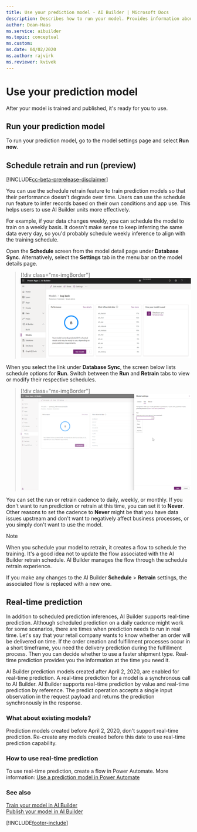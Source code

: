 ```yaml
---
title: Use your prediction model - AI Builder | Microsoft Docs
description: Describes how to run your model. Provides information about the schedule feature, which allows you to automatically retrain and run your prediction model at the cadence you choose. 
author: Dean-Haas
ms.service: aibuilder
ms.topic: conceptual
ms.custom: 
ms.date: 04/02/2020
ms.author: rajvirk
ms.reviewer: kvivek
---
```


# Use your prediction model

After your model is trained and published, it's ready for you to use. 

<a name="prediction-run"></a>

## Run your prediction model

To run your prediction model, go to the model settings page and select **Run now**.

## Schedule retrain and run (preview)

[!INCLUDE[cc-beta-prerelease-disclaimer](./includes/cc-beta-prerelease-disclaimer.md)]

You can use the schedule retrain feature to train prediction models so that their performance doesn't degrade over time. Users can use the schedule run feature to infer records based on their own conditions and app use. This helps users to use AI Builder units more effectively.

For example, if your data changes weekly, you can schedule the model to train on a weekly basis. It doesn't make sense to keep inferring the same data every day, so you'd probably schedule weekly inference to align with the training schedule.

Open the **Schedule** screen from the model detail page under **Database Sync**. Alternatively, select the **Settings** tab in the menu bar on the model details page.

> [!div class="mx-imgBorder"]
> ![Schedule screen](media/schedule-screen.png "Schedule screen")

When you select the link under **Database Sync**, the screen below lists schedule options for **Run**. Switch between the **Run** and **Retrain** tabs to view or modify their respective schedules.

> [!div class="mx-imgBorder"]
> ![Select schedule cadence](media/schedule-cadence.png "Select schedule cadence")

You can set the run or retrain cadence to daily, weekly, or monthly. If you don't want to run prediction or retrain at this time, you can set it to **Never**. Other reasons to set the cadence to **Never**<!--Suggested--> might be that you have data issues upstream and don't want to negatively affect<!--Via Writing Style Guide.--> business processes, or you simply<!--Suggested.--> don't want to use the model.

> [!NOTE]  
> When you schedule your model to retrain, it creates a flow to schedule the training. It's a good idea not to update the flow associated with the AI Builder retrain schedule. AI Builder manages the flow through the schedule retrain experience.

If you make any changes to the AI Builder **Schedule** > **Retrain** settings, the associated flow is replaced with a new one.

## Real-time prediction

In addition to scheduled prediction inferences, AI Builder supports real-time prediction. Although scheduled prediction on a daily cadence might work for some scenarios, there are times when prediction needs to run in real time. Let's say that your retail company wants to know whether an order will be delivered on time. If the order creation and fulfillment processes occur in a short timeframe, you need the delivery prediction during the fulfillment process. Then you can decide whether to use a faster shipment type. Real-time prediction provides you the information at the time you need it.

AI Builder prediction models created after April 2, 2020, are enabled for real-time prediction. A real-time prediction for a model is a synchronous call to AI Builder. AI Builder supports real-time prediction by value and real-time prediction by reference. The predict operation accepts a single input observation in the request payload and returns the prediction synchronously in the response.

### What about existing models?

Prediction models created before April 2, 2020, don't support real-time prediction. Re-create any models created before this date to use real-time prediction capability.

### How to use real-time prediction

To use real-time prediction, create a flow in Power Automate. More information: [Use a prediction model in Power Automate](prediction-pwr-automate.md)

### See also

[Train your model in AI Builder](train-model.md)  
[Publish your model in AI Builder](publish-model.md)


[!INCLUDE[footer-include](includes/footer-banner.md)]